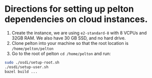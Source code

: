 # Directions for setting up pelton dependencies on cloud instances.
1. Create the instance, we are using `e2-standard-8` with 8 VCPUs and 32GB RAM.
   We also have 30 GB SSD, and no hard drive.
2. Clone pelton into your machine so that the root location is `/home/pelton/pelton`
3. Go to the root of pelton `cd /home/pelton` and run:
```bash
sudo ./osdi/setup-root.sh
./osdi/setup-user.sh
bazel build ...
```

